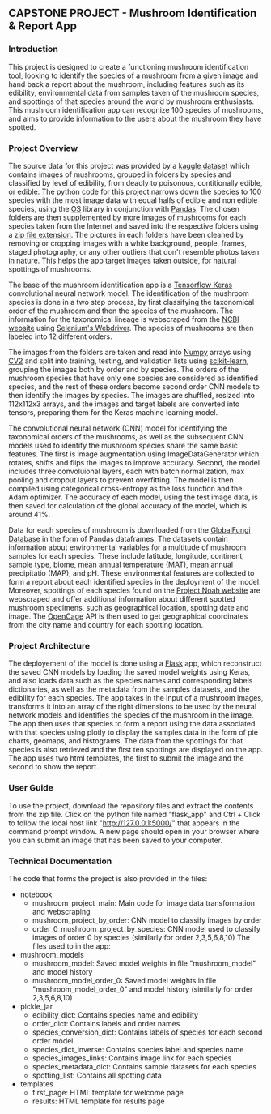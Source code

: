 ## CAPSTONE PROJECT - Mushroom Identification & Report App


### Introduction
This project is designed to create a functioning mushroom identification tool, looking to identify the species of a mushroom from a given image and hand back a report about the mushroom, including features such as its edibility, environmental data from samples taken of the mushroom species, and spottings of that species around the world by mushroom enthusiasts. This mushroom identification app can recognize 100 species of mushrooms, and aims to provide information to the users about the mushroom they have spotted.

### Project Overview
The source data for this project was provided by a [kaggle dataset](https://www.kaggle.com/datasets/derekkunowilliams/mushrooms) which contains images of mushrooms, grouped in folders by species and classified by level of edibility, from deadly to poisonous, contitionally edible, or edible. The python code for this project narrows down the species to 100 species with the most image data with equal halfs of edible and non edible species, using the [OS](https://docs.python.org/3/library/os.html) library in conjunction with [Pandas](https://pandas.pydata.org/). The chosen folders are then supplemented by more images of mushrooms for each species taken from the Internet and saved into the respective folders using a [zip file extension](https://download-all-images.mobilefirst.me/). The pictures in each folders have been cleaned by removing or cropping images with a white background, people, frames, staged photography, or any other outliers that don't resemble photos taken in nature. This helps the app target images taken outside, for natural spottings of mushrooms. 

The base of the mushroom identification app is a [Tensorflow Keras](https://keras.io/) convolutional neural network model. The identification of the mushroom species is done in a two step process, by first classifying the taxonomical order of the mushroom and then the species of the mushroom. The information for the taxonomical lineage is webscraped from the [NCBI website](https://www.ncbi.nlm.nih.gov/Taxonomy/Browser/wwwtax.cgi) using [Selenium's Webdriver](https://www.selenium.dev/documentation/webdriver/). The species of mushrooms are then labeled into 12 different orders.

The images from the folders are taken and read into [Numpy](https://numpy.org/doc/) arrays using [CV2](https://docs.opencv.org/4.x/d6/d00/tutorial_py_root.html) and split into training, testing, and validation lists using [scikit-learn](https://scikit-learn.org/stable/index.html), grouping the images both by order and by species. The orders of the mushroom species that have only one species are considered as identified species, and the rest of these orders become second order CNN models to then identify the images by species. The images are shuffled, resized into 112x112x3 arrays, and the images and target labels are converted into tensors, preparing them for the Keras machine learning model.

The convolutional neural network (CNN) model for identifying the taxonomical orders of the mushrooms, as well as the subsequent CNN models used to identify the mushroom species share the same basic features. The first is image augmentation using ImageDataGenerator which rotates, shifts and flips the images to improve accuracy. Second, the model includes three convoluional layers, each with batch normalization, max pooling and dropout layers to prevent overfitting. The model is then compiled using categorical cross-entropy as the loss function and the Adam optimizer. The accuracy of each model, using the test image data, is then saved for calculation of the global accuracy of the model, which is around 41%.

Data for each species of mushroom is downloaded from the [GlobalFungi Database](https://globalfungi.com/) in the form of Pandas dataframes. The datasets contain information about environmental variables for a multitude of mushroom samples for each species. These include latitude, longitude, continent, sample type, biome, mean annual temperature (MAT), mean annual precipitatio (MAP), and pH. These environmental features are collected to form a report about each identified species in the deployment of the model. Moreover, spottings of each species found on the [Project Noah website](https://www.projectnoah.org) are webscraped and offer additional information about different spotted mushroom specimens, such as geographical location, spotting date and image. The [OpenCage](https://opencagedata.com/) API is then used to get geographical coordinates from the city name and country for each spotting location.

### Project Architecture
The deployement of the model is done using a [Flask](https://flask.palletsprojects.com/en/2.1.x/) app, which reconstruct the saved CNN models by loading the saved model weights using Keras, and also loads data such as the species names and corresponding labels dictionaries, as well as the metadata from the samples datasets, and the edibility for each species. The app takes in the input of a mushroom images, transforms it into an array of the right dimensions to be used by the neural network models and identifies the species of the mushroom in the image. The app then uses that species to form a report using the data associated with that species using plotly to display the samples data in the form of pie charts, geomaps, and histograms. The data from the spottings for that species is also retrieved and the first ten spottings are displayed on the app. The app uses two html templates, the first to submit the image and the second to show the report.

### User Guide
To use the project, download the repository files and extract the contents from the zip file. Click on the python file named "flask_app" and Ctrl + Click to follow the local host link "http://127.0.0.1:5000/" that appears in the command prompt window. A new page should open in your browser where you can submit an image that has been saved to your computer.

### Technical Documentation
The code that forms the project is also provided in the files:
- notebook
    - mushroom_project_main: Main code for image data transformation and webscraping
    - mushroom_project_by_order: CNN model to classify images by order
    - order_0_mushroom_project_by_species: CNN model used to classify images of order 0 by species (similarly for order 2,3,5,6,8,10)
The files used to in the app:
- mushroom_models
    - mushroom_model: Saved model weights in file "mushroom_model" and model history
    - mushroom_model_order_0: Saved model weights in file "mushroom_model_order_0" and model history (similarly for order 2,3,5,6,8,10)
- pickle_jar
    - edibility_dict: Contains species name and edibility
    - order_dict: Contains labels and order names
    - species_conversion_dict: Contains labels of species for each second order model
    - species_dict_inverse: Contains species label and species name
    - species_images_links: Contains image link for each species
    - species_metadata_dict: Contains sample datasets for each species
    - spotting_list: Contains all spotting data
- templates
    - first_page: HTML template for welcome page
    - results: HTML template for results page

